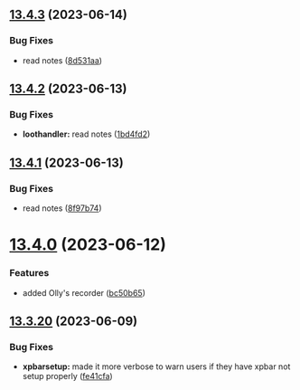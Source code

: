 ## [13.4.3](https://github.com/Torwent/WaspLib/compare/v13.4.2...v13.4.3) (2023-06-14)


### Bug Fixes

* read notes ([8d531aa](https://github.com/Torwent/WaspLib/commit/8d531aa97b6295e56421c0319140954a18577905))



## [13.4.2](https://github.com/Torwent/WaspLib/compare/v13.4.1...v13.4.2) (2023-06-13)


### Bug Fixes

* **loothandler:** read notes ([1bd4fd2](https://github.com/Torwent/WaspLib/commit/1bd4fd2bc27f4783da6e1b002aa56830466b42a3))



## [13.4.1](https://github.com/Torwent/WaspLib/compare/v13.4.0...v13.4.1) (2023-06-13)


### Bug Fixes

* read notes ([8f97b74](https://github.com/Torwent/WaspLib/commit/8f97b747c79b93d236611326028e1bac83a1c0d9))



# [13.4.0](https://github.com/Torwent/WaspLib/compare/v13.3.20...v13.4.0) (2023-06-12)


### Features

* added Olly's recorder ([bc50b65](https://github.com/Torwent/WaspLib/commit/bc50b65863bc999a6783fb9b92a22f057913ddc8))



## [13.3.20](https://github.com/Torwent/WaspLib/compare/v13.3.19...v13.3.20) (2023-06-09)


### Bug Fixes

* **xpbarsetup:** made it more verbose to warn users if they have xpbar not setup properly ([fe41cfa](https://github.com/Torwent/WaspLib/commit/fe41cfa5c8a11079bc49a0226b687276a085aa34))



